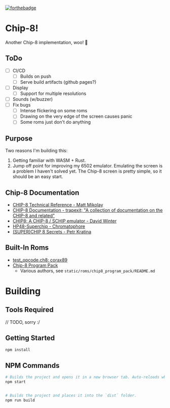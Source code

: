 [![forthebadge](https://forthebadge.com/images/badges/oooo-kill-em.svg)](https://forthebadge.com)

# Chip-8!
Another Chip-8 implementation, woo! 🎉

## ToDo
- [ ] CI/CD
  - [ ] Builds on push
  - [ ] Serve build artifacts (github pages?)  
- [ ] Display
  - [ ] Support for multiple resolutions
- [ ] Sounds (w/buzzer)
- [ ] Fix bugs
  - [ ] Intense flickering on some roms
  - [ ] Drawing on the very edge of the screen causes panic
  - [ ] Some roms just don't do anything

## Purpose
Two reasons I'm building this:
1. Getting familiar with WASM + Rust.
2. Jump off point for improving my 6502 emulator. Emulating the screen is a problem I haven't solved yet. The Chip-8 screen is pretty simple, so it should be an easy start.


## Chip-8 Documentation
- [CHIP-8 Technical Reference - Matt Mikolay](https://github.com/mattmikolay/chip-8/wiki/CHIP%E2%80%908-Technical-Reference)
- [CHIP-8 Documentation - trapexit; "A collection of documentation on the CHIP-8 and related"](https://github.com/trapexit/chip-8_documentation)
- [CHIP8; A CHIP-8 / SCHIP emulator - David Winter](http://vanbeveren.byethost13.com/stuff/CHIP8.pdf?i=1)
- [HP48-Superchip - Chromatophore](https://github.com/Chromatophore/HP48-Superchip)
- [(SUPER)CHIP 8 Secrets - Petr Kratina](https://github.com/AfBu/haxe-chip-8-emulator/wiki/(Super)CHIP-8-Secrets)


## Built-In Roms
- [test_opcode.ch8: corax89](https://github.com/corax89/chip8-test-rom)
- [Chip-8 Program Pack](https://github.com/dmatlack/chip8/tree/master/roms)
  - Various authors, see `static/roms/chip8_program_pack/README.md`


# Building
## Tools Required
// TODO, sorry :/


## Getting Started

```sh
npm install
```

## NPM Commands

```sh
# Builds the project and opens it in a new browser tab. Auto-reloads when the project changes.
npm start


# Builds the project and places it into the `dist` folder.
npm run build
```